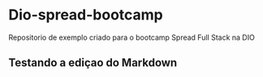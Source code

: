 # Dio-spread-bootcamp
 Repositorio de exemplo criado para o bootcamp Spread Full Stack na DIO

 ## Testando a ediçao do Markdown
